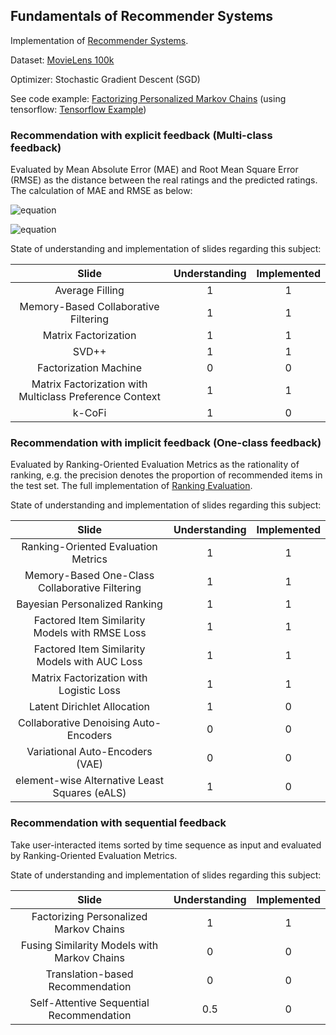 ## Fundamentals of Recommender Systems
Implementation of [Recommender Systems](http://csse.szu.edu.cn/staff/panwk/recommendation/).

Dataset: [MovieLens 100k](https://grouplens.org/datasets/movielens/100k/)

Optimizer: Stochastic Gradient Descent (SGD)

See code example: [Factorizing Personalized Markov Chains](https://github.com/Chrisgreatstar/recommendation/blob/main/Recommendation%20with%20sequential%20feedback/Factorizing%20Personalized%20Markov%20Chains/implement.py) (using tensorflow: [Tensorflow Example](https://github.com/Chrisgreatstar/recommendation/blob/main/Recommendation%20with%20sequential%20feedback/Factorizing%20Personalized%20Markov%20Chains/tf_implement.py))


### Recommendation with explicit feedback (Multi-class feedback)

Evaluated by Mean Absolute Error (MAE) and Root Mean Square Error (RMSE) as the distance between the real ratings and the predicted ratings. The calculation of MAE and RMSE as below:

![equation](https://latex.codecogs.com/gif.latex?MAE&space;=&space;\sum_{(u,&space;i,&space;r_{ui})&space;\in&space;R^{te}&space;}&space;|&space;r_{ui}&space;-&space;\widehat{r}_{ui}&space;|&space;/&space;|R^{te}|)

![equation](https://latex.codecogs.com/gif.latex?RMSE&space;=&space;\sqrt{\sum_{(u,&space;i,&space;r_{ui})&space;\in&space;R^{te}&space;}&space;(&space;r_{ui}&space;-&space;\widehat{r}_{ui}&space;)&space;^&space;2&space;/&space;|R^{te}|})

State of understanding and implementation of slides regarding this subject:

|                          Slide                          | Understanding | Implemented |
|:-------------------------------------------------------:|:-------------:|:-----------:|
|                     Average Filling                     |       1       |      1      |
|           Memory-Based Collaborative Filtering          |       1       |      1      |
|                   Matrix Factorization                  |       1       |      1      |
|                          SVD++                          |       1       |      1      |
|                  Factorization Machine                  |       0       |      0      |
| Matrix Factorization with Multiclass Preference Context |       1       |      1      |
|                          k-CoFi                         |       1       |      0      |

### Recommendation with implicit feedback (One-class feedback)

Evaluated by Ranking-Oriented Evaluation Metrics as the rationality of ranking, e.g. the precision denotes the proportion of recommended items in the test set. The full implementation of [Ranking Evaluation](https://github.com/Chrisgreatstar/recommendation/blob/main/utils/ranking_evaluation.py).

State of understanding and implementation of slides regarding this subject:

|                      Slide                     | Understanding | Implemented |
|:----------------------------------------------:|:-------------:|:-----------:|
|       Ranking-Oriented Evaluation Metrics      |       1       |      1      |
| Memory-Based One-Class Collaborative Filtering |       1       |      1      |
|          Bayesian Personalized Ranking         |       1       |      1      |
| Factored Item Similarity Models with RMSE Loss |       1       |      1      |
|  Factored Item Similarity Models with AUC Loss |       1       |      1      |
|     Matrix Factorization with Logistic Loss    |       1       |      1      |
|           Latent Dirichlet Allocation          |       1       |      0      |
|      Collaborative Denoising Auto-Encoders     |       0       |      0      |
|         Variational Auto-Encoders (VAE)        |       0       |      0      |
|  element-wise Alternative Least Squares (eALS) |       1       |      0      |

### Recommendation with sequential feedback
Take user-interacted items sorted by time sequence as input and evaluated by Ranking-Oriented Evaluation Metrics.

State of understanding and implementation of slides regarding this subject:

|                     Slide                     | Understanding | Implemented |
|:---------------------------------------------:|:-------------:|:-----------:|
|     Factorizing Personalized Markov Chains    |       1       |      1      |
|  Fusing Similarity Models with Markov Chains  |       0       |      0      |
|        Translation-based Recommendation       |       0       |      0      |
|    Self-Attentive Sequential Recommendation   |      0.5      |      0      |


